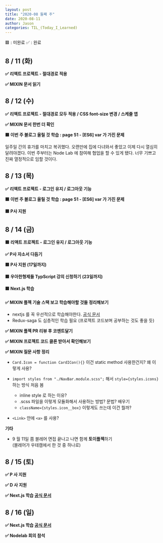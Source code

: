 ```yaml
---
layout: post
title: "2020-08 둘째 주"
date: 2020-08-11
author: Jason
categories: TIL_(Today_I_Learned)
---
```


🟥 : 미완료
✅ : 완료

## 8 / 11 (화)

**✅ 리액트 프로젝트 - 절대경로 적용**

**✅ MIXIN 문서 읽기**

## 8 / 12 (수)

**✅ 리액트 프로젝트 - 절대경로 모두 적용 / CSS font-size 변경 / 스케줄 앱**

**✅ MIXIN 문서 한번 더 확인**

**🟥 이번 주 블로그 올릴 것 학습 : page 51 - [ES6] var 가 가진 문제**

일주일 간의 휴가를 마치고 복귀했다. 오랜만에 집에 다녀와서 좋았고 이제 다시 열심히 달려야겠다.
이번 주부터는 Node Lab 에 참여해 협업을 할 수 있게 됐다. 너무 기쁘고 진짜 열정적으로 임할 것이다.

## 8 / 13 (목)

**✅ 리액트 프로젝트 - 로그인 유지 / 로그아웃 기능**

**🟥 이번 주 블로그 올릴 것 학습 : page 51 - [ES6] var 가 가진 문제**

**🟥 P사 지원**

## 8 / 14 (금)

**🟥 리액트 프로젝트 - 로그인 유지 / 로그아웃 기능**

**✅ P사 자소서 다듬기**

**🟥 P사 지원 (17일까지)**

**🟥 우아한형제들 TypScript 강의 신청하기 (23일까지)**

**🟥 Next.js 학습**

#### ✅ MIXIN 플젝 기술 스택 보고 학습해야할 것들 정리해보기

- nextjs 를 꼭 우선적으로 학습해야한다. [공식 문서](https://nextjs.org/docs/getting-started)
- Redux-saga 도 심층적인 학습 필요 (프로젝트 코드보며 공부하는 것도 좋을 듯)

**✅ MIXIN 플젝 PR 리뷰 후 코멘트달기**

**✅ MIXIN 프로젝트 코드 클론 받아서 확인해보기**

**✅ MIXIN 질문 사항 정리**

- `Card.Icon = function CardICon(){}` 이건 static method 사용한건지? 왜 이렇게 사용?

- `import styles from "./NavBar.module.scss";` 해서 `style={styles.icons}` 하는 방식 처음 봄

  - inline style 로 하는 이유?
  - .scss 파일을 이렇게 모듈화해서 사용하는 방법? 문법? 배우기
  - `className={styles.icon__box}` 이렇게도 쓰는데 이건 뭘까?

- `<Link>` 안에 `<a>` 를 사용?

**기타**

- 9 월 11일 쯤 블레어 면접 끝나고 나면 함께 **토이플젝**하기  
  (블레어가 우테캠에서 한 것 중 하나로)

## 8 / 15 (토)

**✅ P 사 지원**

**✅ D 사 지원**

**✅ Next.js 학습 [공식 문서](https://nextjs.org/docs/getting-started)**

## 8 / 16 (일)

**✅ Next.js 학습 [공식 문서](https://nextjs.org/docs/getting-started)**

**✅ Nodelab 회의 참석**
